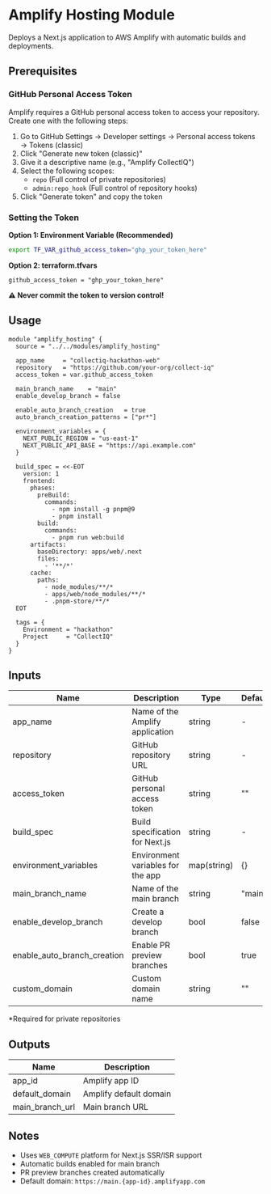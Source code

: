 # Amplify Hosting Module

Deploys a Next.js application to AWS Amplify with automatic builds and deployments.

## Prerequisites

### GitHub Personal Access Token

Amplify requires a GitHub personal access token to access your repository. Create one with the following steps:

1. Go to GitHub Settings → Developer settings → Personal access tokens → Tokens (classic)
2. Click "Generate new token (classic)"
3. Give it a descriptive name (e.g., "Amplify CollectIQ")
4. Select the following scopes:
   - `repo` (Full control of private repositories)
   - `admin:repo_hook` (Full control of repository hooks)
5. Click "Generate token" and copy the token

### Setting the Token

**Option 1: Environment Variable (Recommended)**
```bash
export TF_VAR_github_access_token="ghp_your_token_here"
```

**Option 2: terraform.tfvars**
```hcl
github_access_token = "ghp_your_token_here"
```

**⚠️ Never commit the token to version control!**

## Usage

```hcl
module "amplify_hosting" {
  source = "../../modules/amplify_hosting"

  app_name     = "collectiq-hackathon-web"
  repository   = "https://github.com/your-org/collect-iq"
  access_token = var.github_access_token

  main_branch_name    = "main"
  enable_develop_branch = false

  enable_auto_branch_creation   = true
  auto_branch_creation_patterns = ["pr*"]

  environment_variables = {
    NEXT_PUBLIC_REGION = "us-east-1"
    NEXT_PUBLIC_API_BASE = "https://api.example.com"
  }

  build_spec = <<-EOT
    version: 1
    frontend:
      phases:
        preBuild:
          commands:
            - npm install -g pnpm@9
            - pnpm install
        build:
          commands:
            - pnpm run web:build
      artifacts:
        baseDirectory: apps/web/.next
        files:
          - '**/*'
      cache:
        paths:
          - node_modules/**/*
          - apps/web/node_modules/**/*
          - .pnpm-store/**/*
  EOT

  tags = {
    Environment = "hackathon"
    Project     = "CollectIQ"
  }
}
```

## Inputs

| Name | Description | Type | Default | Required |
|------|-------------|------|---------|----------|
| app_name | Name of the Amplify application | string | - | yes |
| repository | GitHub repository URL | string | - | yes |
| access_token | GitHub personal access token | string | "" | yes* |
| build_spec | Build specification for Next.js | string | - | yes |
| environment_variables | Environment variables for the app | map(string) | {} | no |
| main_branch_name | Name of the main branch | string | "main" | no |
| enable_develop_branch | Create a develop branch | bool | false | no |
| enable_auto_branch_creation | Enable PR preview branches | bool | true | no |
| custom_domain | Custom domain name | string | "" | no |

*Required for private repositories

## Outputs

| Name | Description |
|------|-------------|
| app_id | Amplify app ID |
| default_domain | Amplify default domain |
| main_branch_url | Main branch URL |

## Notes

- Uses `WEB_COMPUTE` platform for Next.js SSR/ISR support
- Automatic builds enabled for main branch
- PR preview branches created automatically
- Default domain: `https://main.{app-id}.amplifyapp.com`
